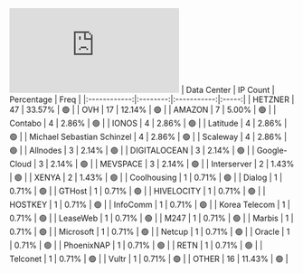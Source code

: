![Diagramm](https://github.com/111STAVR111/props/blob/main/Celestia/Testnet/Decentralization/1/README.md)
| Data Center | IP Count | Percentage | Freq |
|:------------:|:--------:|:-----------:|:-----:|
| HETZNER | 47 | 33.57% | 🟢 |
| OVH | 17 | 12.14% | 🟢 |
| AMAZON | 7 | 5.00% | 🟢 |
| Contabo | 4 | 2.86% | 🟢 |
| IONOS | 4 | 2.86% | 🟢 |
| Latitude | 4 | 2.86% | 🟢 |
| Michael Sebastian Schinzel | 4 | 2.86% | 🟢 |
| Scaleway | 4 | 2.86% | 🟢 |
| Allnodes | 3 | 2.14% | 🟢 |
| DIGITALOCEAN | 3 | 2.14% | 🟢 |
| Google-Cloud | 3 | 2.14% | 🟢 |
| MEVSPACE | 3 | 2.14% | 🟢 |
| Interserver | 2 | 1.43% | 🟢 |
| XENYA | 2 | 1.43% | 🟢 |
| Coolhousing | 1 | 0.71% | 🟢 |
| Dialog | 1 | 0.71% | 🟢 |
| GTHost | 1 | 0.71% | 🟢 |
| HIVELOCITY | 1 | 0.71% | 🟢 |
| HOSTKEY | 1 | 0.71% | 🟢 |
| InfoComm | 1 | 0.71% | 🟢 |
| Korea Telecom | 1 | 0.71% | 🟢 |
| LeaseWeb | 1 | 0.71% | 🟢 |
| M247 | 1 | 0.71% | 🟢 |
| Marbis | 1 | 0.71% | 🟢 |
| Microsoft | 1 | 0.71% | 🟢 |
| Netcup | 1 | 0.71% | 🟢 |
| Oracle | 1 | 0.71% | 🟢 |
| PhoenixNAP | 1 | 0.71% | 🟢 |
| RETN | 1 | 0.71% | 🟢 |
| Telconet | 1 | 0.71% | 🟢 |
| Vultr | 1 | 0.71% | 🟢 |
| OTHER | 16 | 11.43% | 🟢 |